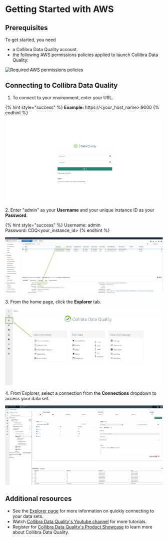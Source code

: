 # Getting Started with AWS

## Prerequisites

To get started, you need

* a Collibra Data Quality account.&#x20;
* the following AWS permissions policies applied to launch Collibra Data Quality:

![Required AWS permissions policies](../../.gitbook/assets/aws\_permissions.png)

&#x20;

## Connecting to Collibra Data Quality

1. To connect to your environment, enter your URL.

{% hint style="success" %}
**Example:** https://\<your\_host\_name>:9000
{% endhint %}

![Collibra Data Quality log in page](<../../.gitbook/assets/Screen Shot 2022-06-23 at 3.18.59 PM.png>)

2\. Enter "admin" as your **Username** and your unique instance ID as your **Password**.

{% hint style="success" %}
Username: admin\
Password: CDQ\<your\_instance\_id>
{% endhint %}

![Find your instance ID](../../.gitbook/assets/dq-instanceid.png)

3\. From the home page, click the **Explorer** tab.

![Open the Explorer tab](../../.gitbook/assets/dq-explorer-tab.png)

4\. From Explorer, select a connection from the **Connections** dropdown to access your data set.&#x20;

![Select a connection](<../../.gitbook/assets/Screen Shot 2022-06-23 at 3.17.29 PM.png>)

## Additional resources

* See the [Explorer page](../../dq-visuals/more/explorer-2.md) for more information on quickly connecting to your data sets.
* Watch [Collibra Data Quality's Youtube channel](https://www.youtube.com/playlist?list=PLD2xg51w57tPl6q9NKwz90iuznQJamaB3) for more tutorials.&#x20;
* Register for [Collibra Data Quality's Product Showcase](https://citizens.collibra.com/agenda/session/508634) to learn more about Collibra Data Quality.

